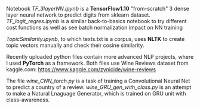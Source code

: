 
Notebook *TF_3layerNN.ipynb* is a **TensorFlow1.10** "from-scratch" 3 dense layer neural network to predict digits from sklearn dataset.
*TF_logit_regres.ipynb* is a similar back-to-basics notebook to try different cost functions as well as see batch normalization impact on NN training

*TopicSimilarity.ipynb*, to which texts.txt is a corpus, uses **NLTK** to create topic vectors manually and check their cosine similarity.

Recently uploaded python files contain more advanced NLP projects, where I used **PyTorch** as a framework. Both files use Wine Reviews dataset from kaggle.com: https://www.kaggle.com/zynicide/wine-reviews


The file *wine_CNN_torch.py* is a task of training a Convolutional Neural Net to predict a country of a review.
*wine_GRU_gen_with_class.py* is an attempt to make a Natural Lnaguage Generator, which is trained on GRU unit with class-awareness.


